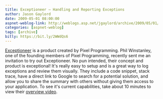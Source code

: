 ```yaml
---
title: Exceptioneer – Handling and Reporting Exceptions
author: Jason Gaylord
date: 2009-05-01 08:00:00
aspnet-weblog-link: http://weblogs.asp.net/jgaylord/archive/2009/05/01/exceptioneer-handling-and-reporting-exceptions.aspx
categories: [aspnet-weblog]
tags: [archive]
bitly: https://bit.ly/2WWdQs6
---
```


[Exceptioneer](http://www.exceptioneer.com/) is a product created by Pixel Programming. Phil Winstanley, one of the founding members of Pixel Programming, recently sent me an invitation to try out Exceptioneer. No pun intended, their concept and product is exceptional! It's really easy to setup and is a great way to log exceptions and review them visually. They include a code snippet, stack trace, have a direct link to Google to search for a potential solution, and allow you to share the summary with others without giving them access to your application. To see it's current capabilities, take about 10 minutes to view their [overview video](http://www.exceptioneer.com/Public/Demonstration.aspx).